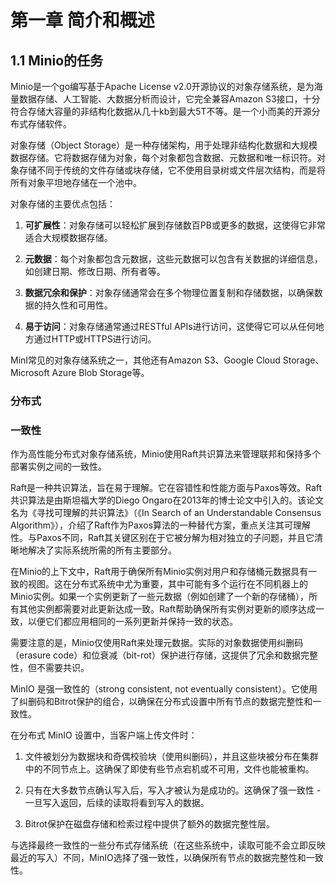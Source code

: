 # 第一章 简介和概述
## 1.1 Minio的任务
Minio是一个go编写基于Apache License v2.0开源协议的对象存储系统，是为海量数据存储、人工智能、大数据分析而设计，它完全兼容Amazon S3接口，十分符合存储大容量的非结构化数据从几十kb到最大5T不等。是一个小而美的开源分布式存储软件。

对象存储（Object Storage）是一种存储架构，用于处理非结构化数据和大规模数据存储。它将数据存储为对象，每个对象都包含数据、元数据和唯一标识符。对象存储不同于传统的文件存储或块存储，它不使用目录树或文件层次结构，而是将所有对象平坦地存储在一个池中。

对象存储的主要优点包括：

1. **可扩展性**：对象存储可以轻松扩展到存储数百PB或更多的数据，这使得它非常适合大规模数据存储。

2. **元数据**：每个对象都包含元数据，这些元数据可以包含有关数据的详细信息，如创建日期、修改日期、所有者等。

3. **数据冗余和保护**：对象存储通常会在多个物理位置复制和存储数据，以确保数据的持久性和可用性。

4. **易于访问**：对象存储通常通过RESTful APIs进行访问，这使得它可以从任何地方通过HTTP或HTTPS进行访问。

MinI常见的对象存储系统之一，其他还有Amazon S3、Google Cloud Storage、Microsoft Azure Blob Storage等。

### 分布式

### 一致性
作为高性能分布式对象存储系统，Minio使用Raft共识算法来管理联邦和保持多个部署实例之间的一致性。

Raft是一种共识算法，旨在易于理解。它在容错性和性能方面与Paxos等效。Raft共识算法是由斯坦福大学的Diego Ongaro在2013年的博士论文中引入的。该论文名为《寻找可理解的共识算法》（《In Search of an Understandable Consensus Algorithm》），介绍了Raft作为Paxos算法的一种替代方案，重点关注其可理解性。与Paxos不同，Raft其关键区别在于它被分解为相对独立的子问题，并且它清晰地解决了实际系统所需的所有主要部分。

在Minio的上下文中，Raft用于确保所有Minio实例对用户和存储桶元数据具有一致的视图。这在分布式系统中尤为重要，其中可能有多个运行在不同机器上的Minio实例。如果一个实例更新了一些元数据（例如创建了一个新的存储桶），所有其他实例都需要对此更新达成一致。Raft帮助确保所有实例对更新的顺序达成一致，以便它们都应用相同的一系列更新并保持一致的状态。

需要注意的是，Minio仅使用Raft来处理元数据。实际的对象数据使用纠删码（erasure code）和位衰减（bit-rot）保护进行存储，这提供了冗余和数据完整性，但不需要共识。

MinIO 是强一致性的（strong consistent, not eventually consistent）。它使用了纠删码和Bitrot保护的组合，以确保在分布式设置中所有节点的数据完整性和一致性。

在分布式 MinIO 设置中，当客户端上传文件时：

1. 文件被划分为数据块和奇偶校验块（使用纠删码），并且这些块被分布在集群中的不同节点上。这确保了即使有些节点宕机或不可用，文件也能被重构。

2. 只有在大多数节点确认写入后，写入才被认为是成功的。这确保了强一致性 - 一旦写入返回，后续的读取将看到写入的数据。

3. Bitrot保护在磁盘存储和检索过程中提供了额外的数据完整性层。

与选择最终一致性的一些分布式存储系统（在这些系统中，读取可能不会立即反映最近的写入）不同，MinIO选择了强一致性，以确保所有节点的数据完整性和一致性。